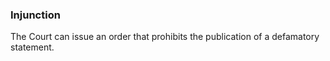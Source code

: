 ###  Injunction

The Court can issue an order that prohibits the publication of a defamatory
statement.
